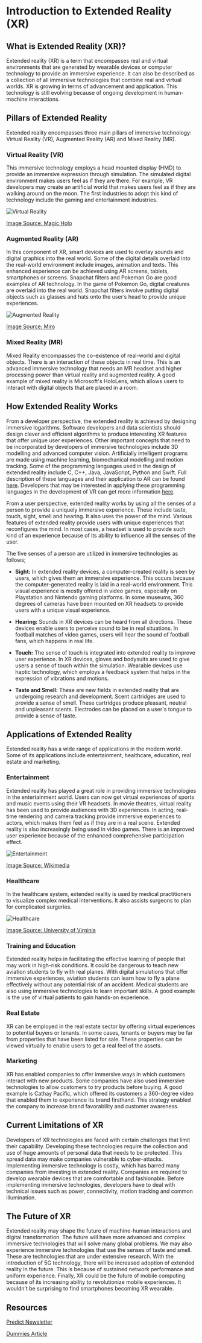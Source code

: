 # Introduction to Extended Reality (XR)

## What is Extended Reality (XR)?
Extended reality (XR) is a term that encompasses real and virtual environments that are generated by wearable devices or computer technology to provide an immersive experience. It can also be described as a collection of all immersive technologies that combine real and virtual worlds. XR is growing in terms of advancement and application. This technology is still evolving because of ongoing development in human-machine interactions. 

## Pillars of Extended Reality
Extended reality encompasses three main pillars of immersive technology: Virtual Reality (VR), Augmented Reality (AR) and Mixed Reality (MR). 
### Virtual Reality (VR)
This immersive technology employs a head mounted display (HMD) to provide an immersive expression through simulation. The simulated digital environment makes users feel as if they are there. For example, VR developers may create an artificial world that makes users feel as if they are walking around on the moon. The first industries to adopt this kind of technology include the gaming and entertainment industries.

![Virtual Reality](/engineering-education/introduction-to-extended-reality/virtual-reality.jpg)

[Image Source: Magic Holo](https://magic-holo.com/wp-content/uploads/2017/04/Virtual_Reality.jpg)

### Augmented Reality (AR)
In this component of XR, smart devices are used to overlay sounds and digital graphics into the real world. Some of the digital details overlaid into the real-world environment include images, animation and texts. This enhanced experience can be achieved using AR screens, tablets, smartphones or screens. Snapchat filters and Pokeman Go are good examples of AR technology. In the game of Pokemon Go, digital creatures are overlaid into the real world. Snapchat filters involve putting digital objects such as glasses and hats onto the user’s head to provide unique experiences.

![Augmented Reality](/engineering-education/introduction-to-extended-reality/augmented-reality.jpeg)

[Image Source: Miro](https://miro.medium.com/max/1200/1*3F8SgP5Im17Kq9yPvy5rpA.jpeg)

### Mixed Reality (MR)
Mixed Reality encompasses the co-existence of real-world and digital objects. There is an interaction of these objects in real time. This is an advanced immersive technology that needs an MR headset and higher processing power than virtual reality and augmented reality. A good example of mixed reality is Microsoft's HoloLens, which allows users to interact with digital objects that are placed in a room.

## How Extended Reality Works
From a developer perspective, the extended reality is achieved by designing immersive logarithms. Software developers and data scientists should design clever and efficient algorithms to produce interesting XR features that offer unique user experiences. Other important concepts that need to be incorporated by developers of immersive technologies include 3D modelling and advanced computer vision. Artificially intelligent programs are made using machine learning, biomechanical modelling and motion tracking. Some of the programming languages used in the design of extended reality include C, C++, Java, JavaScript, Python and Swift. Full description of these languages and their application to AR can be found [here](https://howtocreateapps.com/programming-languages-ar/). Developers that may be interested in applying these programming languages in the development of VR can get more information [here](https://engineering.eckovation.com/programming-languages-develop-virtual-reality-apps/#:~:text=But%20here%20are%20four%20programming%20language%20you%20can,it%20has%20a%20huge%20...%20More%20items...%20).

From a user perspective, extended reality works by using all the senses of a person to provide a uniquely immersive experience. These include taste, touch, sight, smell and hearing. It also uses the power of the mind. Various features of extended reality provide users with unique experiences that reconfigures the mind. In most cases, a headset is used to provide such kind of an experience because of its ability to influence all the senses of the user.

The five senses of a person are utilized in immersive technologies as follows;
- __Sight:__ In extended reality devices, a computer-created reality is seen by users, which gives them an immersive experience. This occurs because the computer-generated reality is laid in a real-world environment. This visual experience is mostly offered in video games, especially on Playstation and Nintendo gaming platforms. In some museums, 360 degrees of cameras have been mounted on XR headsets to provide users with a unique visual experience.
  
- __Hearing:__ Sounds in XR devices can be heard from all directions. These devices enable users to perceive sound to be in real situations. In football matches of video games, users will hear the sound of football fans, which happens in real life. 
  
- __Touch:__ The sense of touch is integrated into extended reality to improve user experience. In XR devices, gloves and bodysuits are used to give users a sense of touch within the simulation. Wearable devices use haptic technology, which employs a feedback system that helps in the expression of vibrations and motions.
  
- __Taste and Smell:__ These are new fields in extended reality that are undergoing research and development. Scent cartridges are used to provide a sense of smell. These cartridges produce pleasant, neutral and unpleasant scents. Electrodes can be placed on a user's tongue to provide a sense of taste.

## Applications of Extended Reality
Extended reality has a wide range of applications in the modern world. Some of its applications include entertainment, healthcare, education, real estate and marketing. 
### Entertainment
Extended reality has played a great role in providing immersive technologies in the entertainment world. Users can now get virtual experiences of sports and music events using their VR headsets. In movie theatres, virtual reality has been used to provide audiences with 3D experiences. In acting, real-time rendering and camera tracking provide immersive experiences to actors, which makes them feel as if they are in a real scene. Extended reality is also increasingly being used in video games. There is an improved user experience because of the enhanced comprehensive participation effect.


![Entertainment](/engineering-education/introduction-to-extended-reality/xr-games.jpg)

[Image Source: Wikimedia](https://upload.wikimedia.org/wikipedia/commons/thumb/e/ee/Reality_check_ESA384313.jpg/1200px-Reality_check_ESA384313.jpg)
### Healthcare
In the healthcare system, extended reality is used by medical practitioners to visualize complex medical interventions. It also assists surgeons to plan for complicated surgeries. 

![Healthcare](/engineering-education/introduction-to-extended-reality/virtual-reality-in-medicine.jpeg)

[Image Source: University of Virginia](https://news.med.virginia.edu/fac-dev-blog/wp-content/blogs.dir/364/files/2017/09/Virtual-Reality-Woman.jpeg?r=1)
### Training and Education
Extended reality helps in facilitating the effective learning of people that may work in high-risk conditions. It could be dangerous to teach new aviation students to fly with real planes. With digital simulations that offer immersive experiences, aviation students can learn how to fly a plane effectively without any potential risk of an accident. Medical students are also using immersive technologies to learn important skills. A good example is the use of virtual patients to gain hands-on experience. 
### Real Estate
XR can be employed in the real estate sector by offering virtual experiences to potential buyers or tenants. In some cases, tenants or buyers may be far from properties that have been listed for sale. These properties can be viewed virtually to enable users to get a real feel of the assets.
### Marketing
XR has enabled companies to offer immersive ways in which customers interact with new products. Some companies have also used immersive technologies to allow customers to try products before buying. A good example is Cathay Pacific, which offered its customers a 360-degree video that enabled them to experience its brand firsthand. This strategy enabled the company to increase brand favorability and customer awareness. 

## Current Limitations of XR
Developers of XR technologies are faced with certain challenges that limit their capability. Developing these technologies require the collection and use of huge amounts of personal data that needs to be protected. This spread data may make companies vulnerable to cyber-attacks. Implementing immersive technology is costly, which has barred many companies from investing in extended reality. Companies are required to develop wearable devices that are comfortable and fashionable. Before implementing immersive technologies, developers have to deal with technical issues such as power, connectivity, motion tracking and common illumination. 

## The Future of XR
Extended reality may shape the future of machine-human interactions and digital transformation. The future will have more advanced and complex immersive technologies that will solve many global problems. We may also experience immersive technologies that use the senses of taste and smell. These are technologies that are under extensive research. With the introduction of 5G technology, there will be increased adoption of extended reality in the future. This is because of sustained network performance and uniform experience. Finally, XR could be the future of mobile computing because of its increasing ability to revolutionize mobile experiences. It wouldn’t be surprising to find smartphones becoming XR wearable.  

## **Resources**

[Predict Newsletter](https://medium.com/predict/extended-reality-is-the-frontier-of-the-digital-future-a2c05785fc72)

[Dummies Article](https://www.dummies.com/software/virtual-reality-augmented-reality-mixed-reality-extended-reality/)


